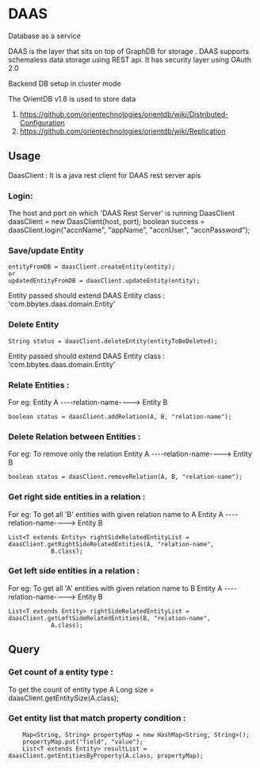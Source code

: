 DAAS
====

Database as a service

DAAS is the layer that sits on top of GraphDB for storage . DAAS supports schemaless data storage using REST api.
It has security layer using OAuth 2.0


Backend DB setup in cluster mode

The OrientDB v1.6 is used to store data

1. https://github.com/orientechnologies/orientdb/wiki/Distributed-Configuration
2. https://github.com/orientechnologies/orientdb/wiki/Replication


## Usage




DaasClient : It is a java rest client for DAAS rest server apis

### Login:
The host and port on which 'DAAS Rest Server' is running
	DaasClient daasClient = new DaasClient(host, port);
    boolean success = daasClient.login("accnName", "appName", "accnUser", "accnPassword");
    
### Save/update Entity

	entityFromDB = daasClient.createEntity(entity);
    or
	updatedEntityFromDB = daasClient.updateEntity(entity);
    
Entity passed should extend DAAS Entity class : 'com.bbytes.daas.domain.Entity'  

### Delete Entity

	String status = daasClient.deleteEntity(entityToBeDeleted);
    
Entity passed should extend DAAS Entity class : 'com.bbytes.daas.domain.Entity' 
    
### Relate Entities : 
For eg:  Entity A ----relation-name----> Entity B

	boolean status = daasClient.addRelation(A, B, "relation-name");
    
    
### Delete Relation between Entities : 
For eg: To remove only the relation  Entity A ----relation-name----> Entity B 

    boolean status = daasClient.removeRelation(A, B, "relation-name");
   
### Get right side entities in a relation :   
For eg: To get all 'B' entities with given relation name to A   Entity A ----relation-name----> Entity B 

	List<T extends Entity> rightSideRelatedEntityList = daasClient.getRightSideRelatedEntities(A, "relation-name",
				B.class);
                
### Get left side entities in a relation :   
For eg: To get all 'A' entities with given relation name to B   Entity A ----relation-name----> Entity B 

	List<T extends Entity> rightSideRelatedEntityList = daasClient.getLeftSideRelatedEntities(B, "relation-name",
				A.class);
    
## Query

### Get count of a entity type : 
To get the count of entity type A
	Long size = daasClient.getEntitySize(A.class);
    
### Get entity list that match property condition : 
		Map<String, String> propertyMap = new HashMap<String, String>();
		propertyMap.put("field", "value");
		List<T extends Entity> resultList = daasClient.getEntitiesByProperty(A.class, propertyMap);
    
    

